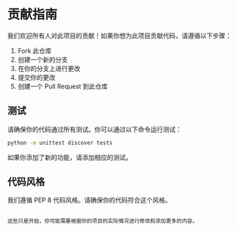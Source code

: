 # 贡献指南

我们欢迎所有人对此项目的贡献！如果你想为此项目贡献代码，请遵循以下步骤：

1. Fork 此仓库
2. 创建一个新的分支
3. 在你的分支上进行更改
4. 提交你的更改
5. 创建一个 Pull Request 到此仓库

## 测试

请确保你的代码通过所有测试。你可以通过以下命令运行测试：

```bash
python -m unittest discover tests
```

如果你添加了新的功能，请添加相应的测试。

## 代码风格

我们遵循 PEP 8 代码风格。请确保你的代码符合这个风格。
```

这些只是开始，你可能需要根据你的项目的实际情况进行修改和添加更多的内容。